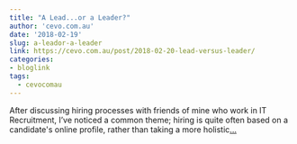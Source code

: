 ```yaml
---
title: "A Lead...or a Leader?"
author: 'cevo.com.au'
date: '2018-02-19'
slug: a-leador-a-leader
link: https://cevo.com.au/post/2018-02-20-lead-versus-leader/
categories:
- bloglink
tags:
  - cevocomau
---
```


After discussing hiring processes with friends of mine who work in IT Recruitment, I’ve noticed a common theme; hiring is quite often based on a candidate's online profile, rather than taking a more holistic[... <i class="fas fa-external-link-alt"></i>](https://cevo.com.au/post/2018-02-20-lead-versus-leader/)

